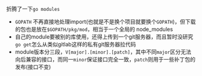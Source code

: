 折腾了一下`go modules`
- `GOPATH` 不再直接地处理import(也就是不是换个项目就要换个`GOPATH`)，但下载的包也是放在`$GOPATH/pkg/mod`，相当于一个全局的 node_modules
- 自己的module要被别的库使用，还得上传到一个git服务器，而且暂时没研究`go get`怎么从类似gitlab这样的私有git服务器拉代码
- module版本分三段，`V[major].[minor].[patch]`，其中不同`major`区分无法向后兼容的接口，而同一`minor`保证接口完全一致，`patch`则用于一些补丁包的发布(接口不变)